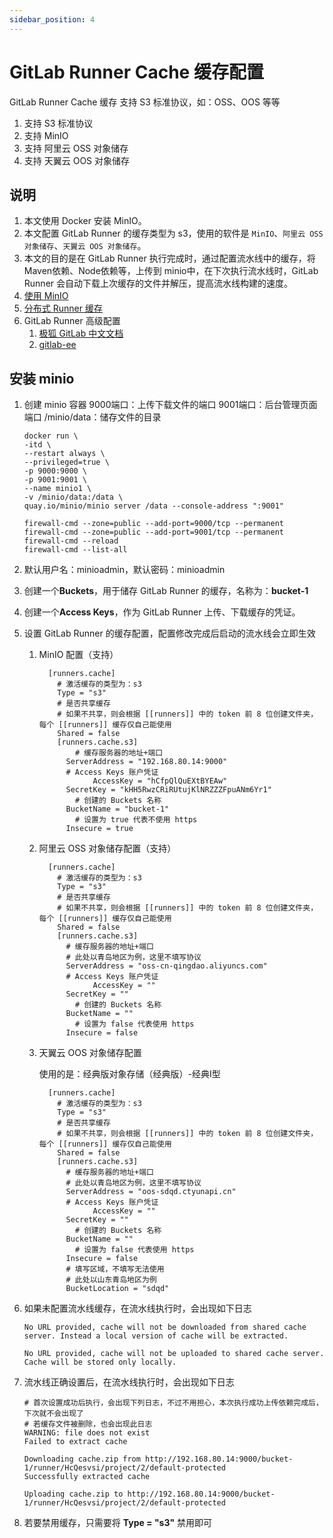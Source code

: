 ```yaml
---
sidebar_position: 4
---
```


# GitLab Runner Cache 缓存配置

GitLab Runner Cache 缓存 支持 S3 标准协议，如：OSS、OOS 等等

1. 支持 S3 标准协议
2. 支持 MinIO
3. 支持 阿里云 OSS 对象储存
4. 支持 天翼云 OOS 对象储存

## 说明

1. 本文使用 Docker 安装 MinIO。
2. 本文配置 GitLab Runner 的缓存类型为 s3，使用的软件是 `MinIO`、`阿里云 OSS 对象储存`、`天翼云 OOS 对象储存`。
3. 本文的目的是在 GitLab Runner 执行完成时，通过配置流水线中的缓存，将 Maven依赖、Node依赖等，上传到 minio中，在下次执行流水线时，GitLab
   Runner 会自动下载上次缓存的文件并解压，提高流水线构建的速度。
4. [使用 MinIO](https://docs.gitlab.cn/runner/configuration/speed_up_job_execution.html#%E4%BD%BF%E7%94%A8-minio)
5. [分布式 Runner 缓存](https://docs.gitlab.cn/runner/configuration/autoscale.html#distributed-runners-caching)
6. GitLab Runner 高级配置
    1. [极狐 GitLab 中文文档](https://docs.gitlab.cn/runner/configuration/advanced-configuration.html)
    2. [gitlab-ee](https://docs.gitlab.com/runner/configuration/advanced-configuration.html)

## 安装 minio

1. 创建 minio 容器
   9000端口：上传下载文件的端口
   9001端口：后台管理页面端口
   /minio/data：储存文件的目录
   ```shell
   docker run \
   -itd \
   --restart always \
   --privileged=true \
   -p 9000:9000 \
   -p 9001:9001 \
   --name minio1 \
   -v /minio/data:/data \
   quay.io/minio/minio server /data --console-address ":9001"
   ```
   ```shell
   firewall-cmd --zone=public --add-port=9000/tcp --permanent
   firewall-cmd --zone=public --add-port=9001/tcp --permanent
   firewall-cmd --reload
   firewall-cmd --list-all
   ```

2. 默认用户名：minioadmin，默认密码：minioadmin
3. 创建一个**Buckets**，用于储存 GitLab Runner 的缓存，名称为：**bucket-1**
4. 创建一个**Access Keys**，作为 GitLab Runner 上传、下载缓存的凭证。
5. 设置 GitLab Runner 的缓存配置，配置修改完成后启动的流水线会立即生效

    1. MinIO 配置（支持）

        ```shell
          [runners.cache]
            # 激活缓存的类型为：s3
            Type = "s3"
            # 是否共享缓存
            # 如果不共享，则会根据 [[runners]] 中的 token 前 8 位创建文件夹，每个 [[runners]] 缓存仅自己能使用
            Shared = false
            [runners.cache.s3]
                # 缓存服务器的地址+端口
              ServerAddress = "192.168.80.14:9000"
              # Access Keys 账户凭证
                    AccessKey = "hCfpQlQuEXtBYEAw"
              SecretKey = "kHH5RwzCRiRUtujKlNRZZZFpuANm6Yr1"
                # 创建的 Buckets 名称
              BucketName = "bucket-1"
                # 设置为 true 代表不使用 https
              Insecure = true
        ```

    2. 阿里云 OSS 对象储存配置（支持）

       ```shell
         [runners.cache]
           # 激活缓存的类型为：s3
           Type = "s3"
           # 是否共享缓存
           # 如果不共享，则会根据 [[runners]] 中的 token 前 8 位创建文件夹，每个 [[runners]] 缓存仅自己能使用
           Shared = false
           [runners.cache.s3]
             # 缓存服务器的地址+端口
             # 此处以青岛地区为例，这里不填写协议
             ServerAddress = "oss-cn-qingdao.aliyuncs.com"
             # Access Keys 账户凭证
                   AccessKey = ""
             SecretKey = ""
               # 创建的 Buckets 名称
             BucketName = ""
               # 设置为 false 代表使用 https
             Insecure = false
       ```

    3. 天翼云 OOS 对象储存配置

       使用的是：经典版对象存储（经典版）-经典Ⅰ型

       ```shell
         [runners.cache]
           # 激活缓存的类型为：s3
           Type = "s3"
           # 是否共享缓存
           # 如果不共享，则会根据 [[runners]] 中的 token 前 8 位创建文件夹，每个 [[runners]] 缓存仅自己能使用
           Shared = false
           [runners.cache.s3]
             # 缓存服务器的地址+端口
             # 此处以青岛地区为例，这里不填写协议
             ServerAddress = "oos-sdqd.ctyunapi.cn"
             # Access Keys 账户凭证
                   AccessKey = ""
             SecretKey = ""
               # 创建的 Buckets 名称
             BucketName = ""
               # 设置为 false 代表使用 https
             Insecure = false
             # 填写区域，不填写无法使用
             # 此处以山东青岛地区为例
             BucketLocation = "sdqd"
       ```

6. 如果未配置流水线缓存，在流水线执行时，会出现如下日志

    ```shell
    No URL provided, cache will not be downloaded from shared cache server. Instead a local version of cache will be extracted. 
    ```

    ```shell
    No URL provided, cache will not be uploaded to shared cache server. Cache will be stored only locally. 
    ```

7. 流水线正确设置后，在流水线执行时，会出现如下日志

    ```shell
    # 首次设置成功后执行，会出现下列日志，不过不用担心，本次执行成功上传依赖完成后，下次就不会出现了
    # 若缓存文件被删除，也会出现此日志
    WARNING: file does not exist                       
    Failed to extract cache
    ```

    ```shell
    Downloading cache.zip from http://192.168.80.14:9000/bucket-1/runner/HcQesvsi/project/2/default-protected 
    Successfully extracted cache
    ```

    ```shell
    Uploading cache.zip to http://192.168.80.14:9000/bucket-1/runner/HcQesvsi/project/2/default-protected 
    ```

8. 若要禁用缓存，只需要将 **Type = "s3"** 禁用即可
